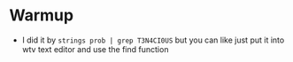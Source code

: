 # Warmup

* I did it by ```strings prob | grep T3N4CI0US``` but you can like just put it into wtv text editor and use the find function
